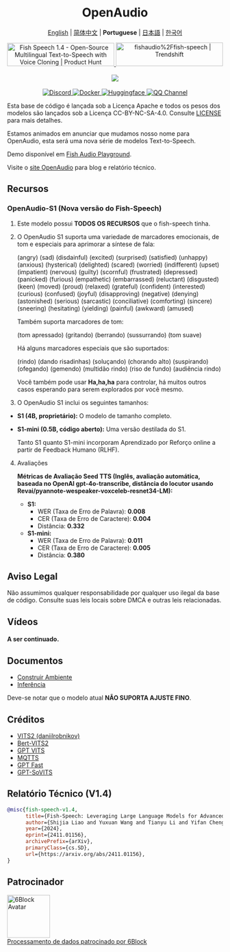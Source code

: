 <div align="center">
<h1>OpenAudio</h1>

[English](../README.md) | [简体中文](README.zh.md) | **Portuguese** | [日本語](README.ja.md) | [한국어](README.ko.md) <br>

<a href="https://www.producthunt.com/posts/fish-speech-1-4?embed=true&utm_source=badge-featured&utm_medium=badge&utm_souce=badge-fish&#0045;speech&#0045;1&#0045;4" target="_blank">
    <img src="https://api.producthunt.com/widgets/embed-image/v1/featured.svg?post_id=488440&theme=light" alt="Fish&#0032;Speech&#0032;1&#0046;4 - Open&#0045;Source&#0032;Multilingual&#0032;Text&#0045;to&#0045;Speech&#0032;with&#0032;Voice&#0032;Cloning | Product Hunt" style="width: 250px; height: 54px;" width="250" height="54" />
</a>
<a href="https://trendshift.io/repositories/7014" target="_blank">
    <img src="https://trendshift.io/api/badge/repositories/7014" alt="fishaudio%2Ffish-speech | Trendshift" style="width: 250px; height: 55px;" width="250" height="55"/>
</a>
<br>
</div>
<br>

<div align="center">
    <img src="https://count.getloli.com/get/@fish-speech?theme=asoul" /><br>
</div>

<br>

<div align="center">
    <a target="_blank" href="https://discord.gg/Es5qTB9BcN">
        <img alt="Discord" src="https://img.shields.io/discord/1214047546020728892?color=%23738ADB&label=Discord&logo=discord&logoColor=white&style=flat-square"/>
    </a>
    <a target="_blank" href="https://hub.docker.com/r/fishaudio/fish-speech">
        <img alt="Docker" src="https://img.shields.io/docker/pulls/fishaudio/fish-speech?style=flat-square&logo=docker"/>
    </a>
    <a target="_blank" href="https://huggingface.co/spaces/fishaudio/fish-speech-1">
        <img alt="Huggingface" src="https://img.shields.io/badge/🤗%20-space%20demo-yellow"/>
    </a>
    <a target="_blank" href="https://pd.qq.com/s/bwxia254o">
      <img alt="QQ Channel" src="https://img.shields.io/badge/QQ-blue?logo=tencentqq">
    </a>
</div>

Esta base de código é lançada sob a Licença Apache e todos os pesos dos modelos são lançados sob a Licença CC-BY-NC-SA-4.0. Consulte [LICENSE](../LICENSE) para mais detalhes.

Estamos animados em anunciar que mudamos nosso nome para OpenAudio, esta será uma nova série de modelos Text-to-Speech.

Demo disponível em [Fish Audio Playground](https://fish.audio).

Visite o [site OpenAudio](https://openaudio.com) para blog e relatório técnico.

## Recursos
### OpenAudio-S1 (Nova versão do Fish-Speech)

1. Este modelo possui **TODOS OS RECURSOS** que o fish-speech tinha.

2. O OpenAudio S1 suporta uma variedade de marcadores emocionais, de tom e especiais para aprimorar a síntese de fala:
   
      (angry) (sad) (disdainful) (excited) (surprised) (satisfied) (unhappy) (anxious) (hysterical) (delighted) (scared) (worried) (indifferent) (upset) (impatient) (nervous) (guilty) (scornful) (frustrated) (depressed) (panicked) (furious) (empathetic) (embarrassed) (reluctant) (disgusted) (keen) (moved) (proud) (relaxed) (grateful) (confident) (interested) (curious) (confused) (joyful) (disapproving) (negative) (denying) (astonished) (serious) (sarcastic) (conciliative) (comforting) (sincere) (sneering) (hesitating) (yielding) (painful) (awkward) (amused)

   Também suporta marcadores de tom:

   (tom apressado) (gritando) (berrando) (sussurrando) (tom suave)

    Há alguns marcadores especiais que são suportados:

    (rindo) (dando risadinhas) (soluçando) (chorando alto) (suspirando) (ofegando) (gemendo) (multidão rindo) (riso de fundo) (audiência rindo)

    Você também pode usar **Ha,ha,ha** para controlar, há muitos outros casos esperando para serem explorados por você mesmo.

3. O OpenAudio S1 inclui os seguintes tamanhos:
-   **S1 (4B, proprietário):** O modelo de tamanho completo.
-   **S1-mini (0.5B, código aberto):** Uma versão destilada do S1.

    Tanto S1 quanto S1-mini incorporam Aprendizado por Reforço online a partir de Feedback Humano (RLHF).

4. Avaliações

    **Métricas de Avaliação Seed TTS (Inglês, avaliação automática, baseada no OpenAI gpt-4o-transcribe, distância do locutor usando Revai/pyannote-wespeaker-voxceleb-resnet34-LM):**

    -   **S1:**
        -   WER (Taxa de Erro de Palavra): **0.008**
        -   CER (Taxa de Erro de Caractere): **0.004**
        -   Distância: **0.332**
    -   **S1-mini:**
        -   WER (Taxa de Erro de Palavra): **0.011**
        -   CER (Taxa de Erro de Caractere): **0.005**
        -   Distância: **0.380**
    

## Aviso Legal

Não assumimos qualquer responsabilidade por qualquer uso ilegal da base de código. Consulte suas leis locais sobre DMCA e outras leis relacionadas.

## Vídeos

#### A ser continuado.

## Documentos

- [Construir Ambiente](en/install.md)
- [Inferência](en/inference.md)

Deve-se notar que o modelo atual **NÃO SUPORTA AJUSTE FINO**.

## Créditos

- [VITS2 (daniilrobnikov)](https://github.com/daniilrobnikov/vits2)
- [Bert-VITS2](https://github.com/fishaudio/Bert-VITS2)
- [GPT VITS](https://github.com/innnky/gpt-vits)
- [MQTTS](https://github.com/b04901014/MQTTS)
- [GPT Fast](https://github.com/pytorch-labs/gpt-fast)
- [GPT-SoVITS](https://github.com/RVC-Boss/GPT-SoVITS)

## Relatório Técnico (V1.4)
```bibtex
@misc{fish-speech-v1.4,
      title={Fish-Speech: Leveraging Large Language Models for Advanced Multilingual Text-to-Speech Synthesis},
      author={Shijia Liao and Yuxuan Wang and Tianyu Li and Yifan Cheng and Ruoyi Zhang and Rongzhi Zhou and Yijin Xing},
      year={2024},
      eprint={2411.01156},
      archivePrefix={arXiv},
      primaryClass={cs.SD},
      url={https://arxiv.org/abs/2411.01156},
}
```

## Patrocinador

<div>
  <a href="https://6block.com/">
    <img src="https://avatars.githubusercontent.com/u/60573493" width="100" height="100" alt="6Block Avatar"/>
  </a>
  <br>
  <a href="https://6block.com/">Processamento de dados patrocinado por 6Block</a>
</div> 